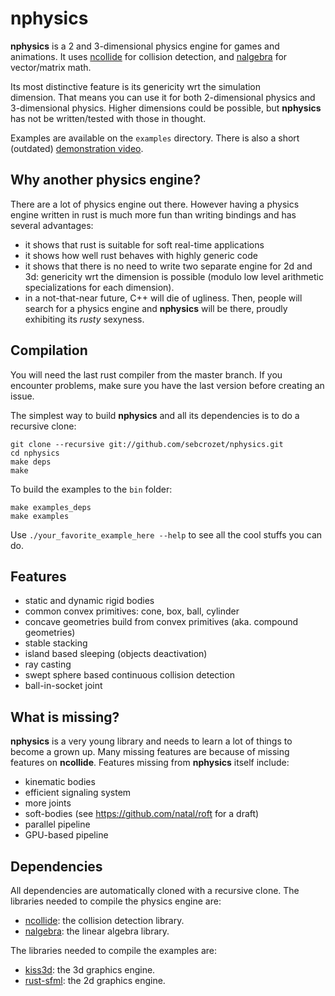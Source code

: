 nphysics
========
**nphysics** is a 2 and 3-dimensional physics engine for games and animations. It uses
[ncollide](https://github.com/sebcrozet/ncollide) for collision detection, and
[nalgebra](https://github.com/sebcrozet/nalgebra) for vector/matrix math.

Its most distinctive feature is its genericity wrt the simulation
dimension. That means you can use it for both 2-dimensional physics and
3-dimensional physics. Higher dimensions could be possible, but **nphysics**
has not be written/tested with those in thought.

Examples are available on the `examples` directory.
There is also a short (outdated) [demonstration video](http://youtu.be/CANjXZ5rocI).

## Why another physics engine?
There are a lot of physics engine out there.
However having a physics engine written in rust is much more fun than
writing bindings and has several advantages:
- it shows that rust is suitable for soft real-time applications
- it shows how well rust behaves with highly generic code
- it shows that there is no need to write two separate engine for 2d and 3d:
  genericity wrt the dimension is possible (modulo low level arithmetic
  specializations for each dimension).
- in a not-that-near future, C++ will die of ugliness. Then, people will
  search for a physics engine and **nphysics** will be there, proudly
  exhibiting its _rusty_ sexyness.

## Compilation
You will need the last rust compiler from the master branch.
If you encounter problems, make sure you have the last version before creating an issue.

The simplest way to build **nphysics** and all its dependencies is to do a
recursive clone:


    git clone --recursive git://github.com/sebcrozet/nphysics.git
    cd nphysics
    make deps
    make

To build the examples to the `bin` folder:


    make examples_deps
    make examples


Use `./your_favorite_example_here --help` to see all the cool stuffs you can do.

## Features
- static and dynamic rigid bodies
- common convex primitives: cone, box, ball, cylinder
- concave geometries build from convex primitives (aka. compound geometries)
- stable stacking
- island based sleeping (objects deactivation)
- ray casting
- swept sphere based continuous collision detection
- ball-in-socket joint

## What is missing?
**nphysics** is a very young library and needs to learn a lot of things to
become a grown up. Many missing features are because of missing features on
**ncollide**. Features missing from **nphysics** itself include:

- kinematic bodies
- efficient signaling system
- more joints
- soft-bodies (see https://github.com/natal/roft for a draft)
- parallel pipeline
- GPU-based pipeline

## Dependencies
All dependencies are automatically cloned with a recursive clone.
The libraries needed to compile the physics engine are:

* [ncollide](https://github.com/sebcrozet/ncollide): the collision detection library.
* [nalgebra](https://github.com/sebcrozet/nalgebra): the linear algebra library.

The libraries needed to compile the examples are:

* [kiss3d](https://github.com/sebcrozet/kiss3d): the 3d graphics engine.
* [rust-sfml](https://github.com/JeremyLetang/rust-sfml): the 2d graphics engine.
